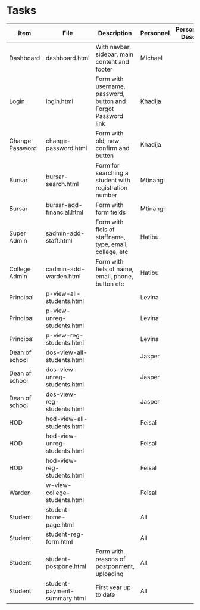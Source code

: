 # Tasks

|     Item        | File                         | Description                                                  | Personnel | Personal Desc|
|-----------------|------------------------------|--------------------------------------------------------------|-----------|--------------|
| Dashboard       | dashboard.html               | With navbar, sidebar, main content and footer                | Michael   |
| Login           | login.html                   | Form with username, password, button and Forgot Password link| Khadija   |
| Change Password | change-password.html         | Form with old, new, confirm and button                       | Khadija   |
| Bursar          | bursar-search.html           | Form for searching a student with registration number        | Mtinangi  |
| Bursar          | bursar-add-financial.html    | Form with form fields                                        | Mtinangi  |
| Super Admin     | sadmin-add-staff.html        | Form with fiels of staffname, type, email, college, etc      | Hatibu    |
| College Admin   | cadmin-add-warden.html       | Form with fiels of name, email, phone, button etc            | Hatibu    |
| Principal       | p-view-all-students.html     |                                                              | Levina    |
| Principal       | p-view-unreg-students.html   |                                                              | Levina    |
| Principal       | p-view-reg-students.html     |                                                              | Levina    |
| Dean of school  | dos-view-all-students.html   |                                                              | Jasper    |
| Dean of school  | dos-view-unreg-students.html |                                                              | Jasper    |
| Dean of school  | dos-view-reg-students.html   |                                                              | Jasper    |
| HOD             | hod-view-all-students.html   |                                                              | Feisal    |
| HOD             | hod-view-unreg-students.html |                                                              | Feisal    |
| HOD             | hod-view-reg-students.html   |                                                              | Feisal    |
| Warden          | w-view-college-students.html |                                                              | Feisal    |
| Student         | student-home-page.html       |                                                              | All       |
| Student         | student-reg-form.html        |                                                              | All       |
| Student         | student-postpone.html        | Form with reasons of postponment, uploading                  | All       |
| Student         | student-payment-summary.html | First year up to date                                        | All       |
